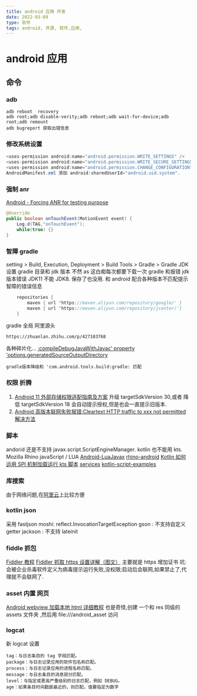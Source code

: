 ```yaml
---
title: android 应用 开发
date: 2022-03-09
type: 软件
tags: android, 开源, 软件,应用,
---
```


# android 应用

## 命令

### adb

```shell
adb reboot  recovery
adb root;adb disable-verity;adb reboot;adb wait-for-device;adb root;adb remount
adb bugreport 获取出错信息
```

### 修改系统设置

```java
<uses-permission android:name="android.permission.WRITE_SETTINGS" />
<uses-permission android:name="android.permission.WRITE_SECURE_SETTINGS" />
<uses-permission android:name="android.permission.CHANGE_CONFIGURATION" />
AndroidManifest.xml 添加 android:sharedUserId="android.uid.system".
```

### 强制 anr

[Android - Forcing ANR for testing purpose](https://stackoverflow.com/questions/13034837/android-forcing-anr-for-testing-purpose)

```java
@Override
public boolean onTouchEvent(MotionEvent event) {
    Log.d(TAG,"onTouchEvent");
    while(true) {}
}
```

### 智障 gradle

setting > Build, Execution, Deployment > Build Tools > Gradle > Gradle JDK 设置 gradle 目录和 jdk 版本
不然 as 这白痴每次都要下载一次 gradle 和报错 jdk 版本错误 JDK11 不能 JDK8.
保存了也没用.
和 android 配合各种版本不匹配提示智障的错误信息

```java
    repositories {
        maven { url 'https://maven.aliyun.com/repository/google/' }
        maven { url 'https://maven.aliyun.com/repository/jcenter/'}
    }
```

gradle 全局 阿里源头

```dotnetcli
https://zhuanlan.zhihu.com/p/427103768
```

各种碎片化...
[:compileDebugJavaWithJavac' property 'options.generatedSourceOutputDirectory](https://stackoverflow.com/questions/67606085/unitylibrarycompiledebugjavawithjavac)

```
gradle版本降级和 'com.android.tools.build:gradle: 匹配
```

### 权限 折腾

1. [Android 11 外部存储权限适配指南及方案](https://www.jianshu.com/p/e94cea26e213)
   升级 targetSdkVersion 30,或者 降低 targetSdkVersion 18 会自动提示授权,但是也会一直提示旧版本.
2. [Android 高版本联网失败报错:Cleartext HTTP traffic to xxx not permitted 解决方法](https://blog.csdn.net/gengkui9897/article/details/82863966)

### 脚本

andorid 还是不支持 javax.script.ScriptEngineManager.
kotlin 也不能用 kts.
Mozilla Rhino javaScript / LUA
[Android-LuaJavax](https://github.com/bennyhuo/Android-LuaJavax)
[rhino-android](https://github.com/APISENSE/rhino-android)
[Kotlin 如何运用 SPI 机制加载运行 kts 脚本](https://blog.csdn.net/qq_29278623/article/details/88888454)
[services](https://github.com/JetBrains/kotlin/blob/master/libraries/examples/kotlin-jsr223-local-example/src/main/resources/META-INF/services/javax.script.ScriptEngineFactory)
[kotlin-script-examples](https://github.com/Kotlin/kotlin-script-examples)

### 库搜索

由于网络问题,在[阿里云](https://developer.aliyun.com/mvn/search)上比较方便

### kotlin json

采用 fastjson
moshi: reflect.InvocationTargetException
gson : 不支持自定义 getter
jackson : 不支持 lateinit

### fiddle 抓包

[Fiddler 教程](https://www.cnblogs.com/TankXiao/archive/2012/02/06/2337728.html)
[Fiddler 抓取 https 设置详解（图文）](https://www.cnblogs.com/lihuali/p/10382007.html)
主要就是 https 增加证书
坑: 会被企业杀毒软件定义为病毒提示运行失败,没权限;启动后会联网,如果禁止了,代理就不会联网了.

### asset 内置 网页

[Android webview 加载本地 html 详细教程](https://blog.csdn.net/weixin_42289137/article/details/117883227)
也是奇怪,创建 一个和 res 同级的 assets 文件夹 ,然后用 file:///android_asset 访问

### logcat

新 logcat 设置

```dotnetcli
tag：与日志条目的 tag 字段匹配。
package：与日志记录应用的软件包名称匹配。
process：与日志记录应用的进程名称匹配。
message：与日志条目的消息部分匹配。
level：与指定或更高严重级别的日志匹配，例如 DEBUG。
age：如果条目时间戳是最近的，则匹配。值要指定为数字
```
